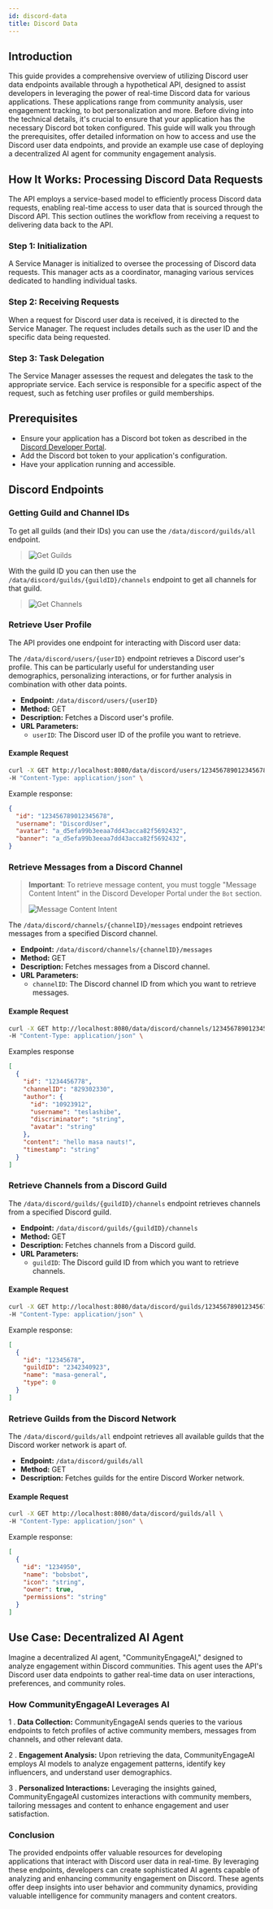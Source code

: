 ```yaml
---
id: discord-data
title: Discord Data
---
```


## Introduction

This guide provides a comprehensive overview of utilizing Discord user data endpoints available through a hypothetical API, designed to assist developers in leveraging the power of real-time Discord data for various applications. These applications range from community analysis, user engagement tracking, to bot personalization and more. Before diving into the technical details, it's crucial to ensure that your application has the necessary Discord bot token configured. This guide will walk you through the prerequisites, offer detailed information on how to access and use the Discord user data endpoints, and provide an example use case of deploying a decentralized AI agent for community engagement analysis.

## How It Works: Processing Discord Data Requests

The API employs a service-based model to efficiently process Discord data requests, enabling real-time access to user data that is sourced through the Discord API. This section outlines the workflow from receiving a request to delivering data back to the API.

### Step 1: Initialization

A Service Manager is initialized to oversee the processing of Discord data requests. This manager acts as a coordinator, managing various services dedicated to handling individual tasks.

### Step 2: Receiving Requests

When a request for Discord user data is received, it is directed to the Service Manager. The request includes details such as the user ID and the specific data being requested.

### Step 3: Task Delegation

The Service Manager assesses the request and delegates the task to the appropriate service. Each service is responsible for a specific aspect of the request, such as fetching user profiles or guild memberships.

## Prerequisites

- Ensure your application has a Discord bot token as described in the [Discord Developer Portal](https://discord.com/developers/docs/intro).
- Add the Discord bot token to your application's configuration.
- Have your application running and accessible.

## Discord Endpoints

### Getting Guild and Channel IDs

To get all guilds (and their IDs) you can use the `/data/discord/guilds/all` endpoint.

> ![Get Guilds](../images/discord-get-all-guilds.png)

With the guild ID you can then use the `/data/discord/guilds/{guildID}/channels` endpoint to get all channels for that guild.

> ![Get Channels](../images/discord-get-guild-channels.png)

### Retrieve User Profile

The API provides one endpoint for interacting with Discord user data:

The `/data/discord/users/{userID}` endpoint retrieves a Discord user's profile. This can be particularly useful for understanding user demographics, personalizing interactions, or for further analysis in combination with other data points.

- **Endpoint:** `/data/discord/users/{userID}`
- **Method:** GET
- **Description:** Fetches a Discord user's profile.
- **URL Parameters:**
  - `userID`: The Discord user ID of the profile you want to retrieve.

#### Example Request

```bash
curl -X GET http://localhost:8080/data/discord/users/123456789012345678 \
-H "Content-Type: application/json" \
```

Example response:

```json
{
  "id": "123456789012345678",
  "username": "DiscordUser",
  "avatar": "a_d5efa99b3eeaa7dd43acca82f5692432",
  "banner": "a_d5efa99b3eeaa7dd43acca82f5692432",
}
```

### Retrieve Messages from a Discord Channel

> **Important**: To retrieve message content, you must toggle "Message Content Intent" in the Discord Developer Portal under the `Bot` section.
>
> ![Message Content Intent](../images/discord-message-content-intent.png)

The `/data/discord/channels/{channelID}/messages` endpoint retrieves messages from a specified Discord channel.

- **Endpoint:** `/data/discord/channels/{channelID}/messages`
- **Method:** GET
- **Description:** Fetches messages from a Discord channel.
- **URL Parameters:**
  - `channelID`: The Discord channel ID from which you want to retrieve messages.

#### Example Request

```bash
curl -X GET http://localhost:8080/data/discord/channels/123456789012345678/messages \
-H "Content-Type: application/json" \
```

Examples response

```json
[
  {
    "id": "1234456778",
    "channelID": "829302330",
    "author": {
      "id": "10923912",
      "username": "teslashibe",
      "discriminator": "string",
      "avatar": "string"
    },
    "content": "hello masa nauts!",
    "timestamp": "string"
  }
]
```

### Retrieve Channels from a Discord Guild

The `/data/discord/guilds/{guildID}/channels` endpoint retrieves channels from a specified Discord guild.

- **Endpoint:** `/data/discord/guilds/{guildID}/channels`
- **Method:** GET
- **Description:** Fetches channels from a Discord guild.
- **URL Parameters:**
  - `guildID`: The Discord guild ID from which you want to retrieve channels.

#### Example Request

```bash
curl -X GET http://localhost:8080/data/discord/guilds/123456789012345678/channels \
-H "Content-Type: application/json" \
```

Example response:

```json
[
  {
    "id": "12345678",
    "guildID": "2342340923",
    "name": "masa-general",
    "type": 0
  }
]
```

### Retrieve Guilds from the Discord Network

The `/data/discord/guilds/all` endpoint retrieves all available guilds that the Discord worker network is apart of.

- **Endpoint:** `/data/discord/guilds/all`
- **Method:** GET
- **Description:** Fetches guilds for the entire Discord Worker network.

#### Example Request

```bash
curl -X GET http://localhost:8080/data/discord/guilds/all \
-H "Content-Type: application/json" \
```

Example response:

```json
[
  {
    "id": "1234950",
    "name": "bobsbot",
    "icon": "string",
    "owner": true,
    "permissions": "string"
  }
]
```

## Use Case: Decentralized AI Agent

Imagine a decentralized AI agent, "CommunityEngageAI," designed to analyze engagement within Discord communities. This agent uses the API's Discord user data endpoints to gather real-time data on user interactions, preferences, and community roles.

### How CommunityEngageAI Leverages AI

1 . **Data Collection:** CommunityEngageAI sends queries to the various endpoints to fetch profiles of active community members, messages from channels, and other relevant data.

2 . **Engagement Analysis:** Upon retrieving the data, CommunityEngageAI employs AI models to analyze engagement patterns, identify key influencers, and understand user demographics.

3 . **Personalized Interactions:** Leveraging the insights gained, CommunityEngageAI customizes interactions with community members, tailoring messages and content to enhance engagement and user satisfaction.

### Conclusion

The provided endpoints offer valuable resources for developing applications that interact with Discord user data in real-time. By leveraging these endpoints, developers can create sophisticated AI agents capable of analyzing and enhancing community engagement on Discord. These agents offer deep insights into user behavior and community dynamics, providing valuable intelligence for community managers and content creators.
